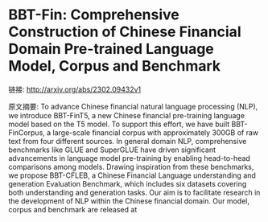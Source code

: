 # BBT-Fin: Comprehensive Construction of Chinese Financial Domain Pre-trained Language Model, Corpus and Benchmark

链接: http://arxiv.org/abs/2302.09432v1

原文摘要:
To advance Chinese financial natural language processing (NLP), we introduce
BBT-FinT5, a new Chinese financial pre-training language model based on the T5
model. To support this effort, we have built BBT-FinCorpus, a large-scale
financial corpus with approximately 300GB of raw text from four different
sources. In general domain NLP, comprehensive benchmarks like GLUE and
SuperGLUE have driven significant advancements in language model pre-training
by enabling head-to-head comparisons among models. Drawing inspiration from
these benchmarks, we propose BBT-CFLEB, a Chinese Financial Language
understanding and generation Evaluation Benchmark, which includes six datasets
covering both understanding and generation tasks. Our aim is to facilitate
research in the development of NLP within the Chinese financial domain. Our
model, corpus and benchmark are released at
